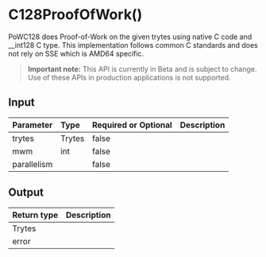 # C128ProofOfWork()
PoWC128 does Proof-of-Work on the given trytes using native C code and __int128 C type. This implementation follows common C standards and does not rely on SSE which is AMD64 specific.
> **Important note:** This API is currently in Beta and is subject to change. Use of these APIs in production applications is not supported.

## Input

| Parameter       | Type | Required or Optional | Description |
|:---------------|:--------|:--------| :--------|
| trytes | Trytes | false |   |
| mwm | int | false |   |
| parallelism |  | false |   |


## Output

| Return type     | Description |
|:---------------|:--------|
| Trytes |  |
| error |  |


